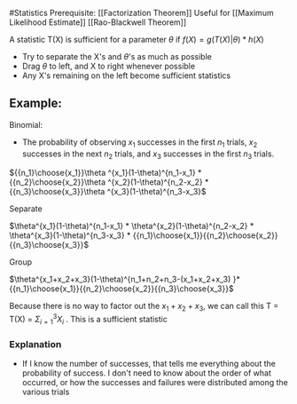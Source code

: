 #Statistics
Prerequisite: [[Factorization Theorem]]
Useful for 
[[Maximum Likelihood Estimate]]
[[Rao-Blackwell Theorem]]


A statistic T(X) is sufficient for a parameter $\theta$ if $f(X) = g(T(X)| \theta ) * h(X)$ 
- Try to separate the X's and $\theta$'s as much as possible
- Drag $\theta$ to left, and X to right whenever possible
- Any X's remaining on the left become sufficient statistics

## Example:
Binomial:
- The probability of observing $x_1$ successes in the first $n_1$ trials, $x_2$ successes in the next $n_2$ trials, and $x_3$ successes in the first $n_3$ trials.

${{n_1}\choose{x_1}}\theta ^{x_1}(1-\theta)^{n_1-x_1} * {{n_2}\choose{x_2}}\theta ^{x_2}(1-\theta)^{n_2-x_2} * {{n_3}\choose{x_3}}\theta ^{x_3}(1-\theta)^{n_3-x_3}$ 

Separate

$\theta^{x_1}(1-\theta)^{n_1-x_1} * \theta^{x_2}(1-\theta)^{n_2-x_2} * \theta^{x_3}(1-\theta)^{n_3-x_3} * {{n_1}\choose{x_1}}{{n_2}\choose{x_2}}{{n_3}\choose{x_3}}$ 

Group

$\theta^{x_1+x_2+x_3}(1-\theta)^{n_1+n_2+n_3-(x_1+x_2+x_3) }*{{n_1}\choose{x_1}}{{n_2}\choose{x_2}}{{n_3}\choose{x_3}}$ 

Because there is no way to factor out the $x_1+x_2+x_3$, we can call this T = T(X) = $\Sigma_{i=1}^{3}X_i$ .
This is a sufficient statistic

### Explanation
- If I know the number of successes, that tells me everything about the probability of success. I don't need to know about the order of what occurred, or how the successes and failures were distributed among the various trials
